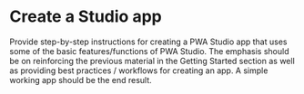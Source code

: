 # Create a Studio app

Provide step-by-step instructions for creating a PWA Studio app that uses some of the basic features/functions of PWA Studio.
The emphasis should be on reinforcing the previous material in the Getting Started section as well as providing best practices / workflows for creating an app.
A simple working app should be the end result.
